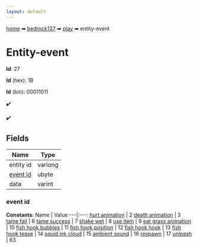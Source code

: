 ```yaml
---
layout: default
---
```


[home](/) ➡ [bedrock137](/protocol/bedrock137) ➡ [play](/protocol/bedrock137/play) ➡ entity-event

# Entity-event

**Id**: 27

**Id** (hex): 1B

**Id** (bin): 00011011

✔️

✔️

## Fields

Name | Type
---|---
entity id | varlong
[event id](#event-id) | ubyte
data | varint

### event id

**Constants**:
Name | Value
---|:---:
[hurt animation](event-id_hurt-animation) | 2
[death animation](event-id_death-animation) | 3
[tame fail](event-id_tame-fail) | 6
[tame success](event-id_tame-success) | 7
[shake wet](event-id_shake-wet) | 8
[use item](event-id_use-item) | 9
[eat grass animation](event-id_eat-grass-animation) | 10
[fish hook bubbles](event-id_fish-hook-bubbles) | 11
[fish hook position](event-id_fish-hook-position) | 12
[fish hook hook](event-id_fish-hook-hook) | 13
[fish hook tease](event-id_fish-hook-tease) | 14
[squid ink cloud](event-id_squid-ink-cloud) | 15
[ambient sound](event-id_ambient-sound) | 16
[respawn](event-id_respawn) | 17
[unleash](event-id_unleash) | 63

